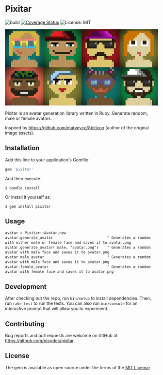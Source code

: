 # Pixitar

![build](https://github.com/ptcodes/pixitar/workflows/build/badge.svg)
[![Coverage Status](https://coveralls.io/repos/github/ptcodes/pixitar/badge.svg?branch=master)](https://coveralls.io/github/ptcodes/pixitar?branch=master)
![License: MIT](https://img.shields.io/badge/License-MIT-blue.svg)

![Pixitar avatar examples](examples/avatars.png)

Pixitar is an avatar generation library written in Ruby. Generate random, male or female avatars.

Inspired by https://github.com/matveyco/8biticon (author of the original image assets). 

## Installation

Add this line to your application's Gemfile:

```ruby
gem 'pixitar'
```

And then execute:

    $ bundle install

Or install it yourself as:

    $ gem install pixitar

## Usage

```
avatar = Pixitar::Avatar.new
avatar.generate_avatar                         " Generates a random with either male or female face and saves it to avatar.png
avatar.generate_avatar(:male, "avatar.png")    " Generates a random avatar with male face and saves it to avatar.png
avatar.male_avatar                             " Generates a random avatar with male face and saves it to avatar.png
avatar.female_avatar                           " Generates a random avatar with female face and saves it to avatar.png
```

## Development

After checking out the repo, run `bin/setup` to install dependencies. Then, run `rake test` to run the tests. You can also run `bin/console` for an interactive prompt that will allow you to experiment.

## Contributing

Bug reports and pull requests are welcome on GitHub at https://github.com/ptcodes/pixitar.

## License

The gem is available as open source under the terms of the [MIT License](https://opensource.org/licenses/MIT).
